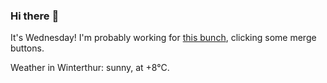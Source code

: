 ### Hi there :wave:

It's Wednesday! I'm probably working for [this bunch](https://github.com/kohofinancial), clicking some merge buttons.

Weather in Winterthur: sunny, at +8°C.
